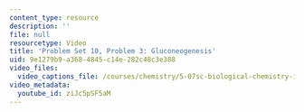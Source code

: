 ```yaml
---
content_type: resource
description: ''
file: null
resourcetype: Video
title: 'Problem Set 10, Problem 3: Gluconeogenesis'
uid: 9e1279b9-a368-4845-c14e-282c48c3e388
video_files:
  video_captions_file: /courses/chemistry/5-07sc-biological-chemistry-i-fall-2013/resource-index/problem-set-10-problem-3-gluconeogenesis/ziJc5pSF5aM.vtt
video_metadata:
  youtube_id: ziJc5pSF5aM
---
```

